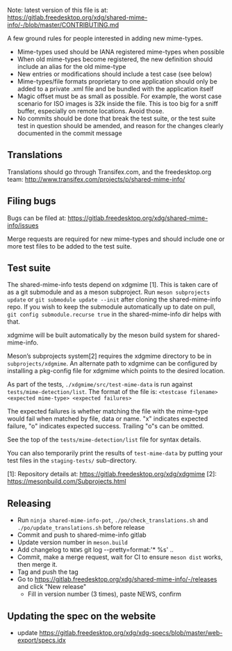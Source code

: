 Note: latest version of this file is at:
https://gitlab.freedesktop.org/xdg/shared-mime-info/-/blob/master/CONTRIBUTING.md

A few ground rules for people interested in adding new mime-types.

* Mime-types used should be IANA registered mime-types when possible
* When old mime-types become registered, the new definition should
  include an alias for the old mime-type
* New entries or modifications should include a test case (see below)
* Mime-types/file formats proprietary to one application should only
  be added to a private .xml file and be bundled with the application
  itself
* Magic offset must be as small as possible. For example, the worst case
  scenario for ISO images is 32k inside the file. This is too big for a sniff
  buffer, especially on remote locations. Avoid those.
* No commits should be done that break the test suite, or the test suite
  test in question should be amended, and reason for the changes clearly
  documented in the commit message

Translations
------------

Translations should go through Transifex.com, and the freedesktop.org team:
http://www.transifex.com/projects/p/shared-mime-info/

Filing bugs
-----------

Bugs can be filed at:
https://gitlab.freedesktop.org/xdg/shared-mime-info/issues

Merge requests are required for new mime-types and should include one or
more test files to be added to the test suite.

Test suite
----------

The shared-mime-info tests depend on xdgmime [1]. This is taken care of as a
git submodule and as a meson subproject. Run `meson subprojects update` or
`git submodule update --init` after cloning the shared-mime-info repo. If you
wish to keep the submodule automatically up to date on pull,
`git config submodule.recurse true` in the shared-mime-info dir helps with that.

xdgmime will be built automatically by the meson build system for
shared-mime-info.

Meson’s subprojects system[2] requires the xdgmime directory to be in
`subprojects/xdgmime`. An alternate path to xdgmime can be configured by
installing a pkg-config file for xdgmime which points to the desired location.

As part of the tests, `./xdgmime/src/test-mime-data` is run against
`tests/mime-detection/list`. The format of the file is:
`<testcase filename> <expected mime-type> <expected failures>`

The expected failures is whether matching the file with the mime-type would
fail when matched by file, data or name. "x" indicates expected failure, "o"
indicates expected success. Trailing "o"s can be omitted.

See the top of the `tests/mime-detection/list` file for syntax details.

You can also temporarily print the results of `test-mime-data` by putting your
test files in the `staging-tests/` sub-directory.

[1]: Repository details at:
https://gitlab.freedesktop.org/xdg/xdgmime
[2]: https://mesonbuild.com/Subprojects.html

Releasing
---------

- Run `ninja shared-mime-info-pot`, `./po/check_translations.sh` and
  `./po/update_translations.sh` before release
- Commit and push to shared-mime-info gitlab
- Update version number in `meson.build`
- Add changelog to `NEWS`
     git log --pretty=format:'* %s' <prevtag>..
- Commit, make a merge request, wait for CI to ensure `meson dist` works, then merge it.
- Tag and push the tag
- Go to https://gitlab.freedesktop.org/xdg/shared-mime-info/-/releases and click "New release"
  - Fill in version number (3 times), paste NEWS, confirm

Updating the spec on the website
--------------------------------

- update https://gitlab.freedesktop.org/xdg/xdg-specs/blob/master/web-export/specs.idx
